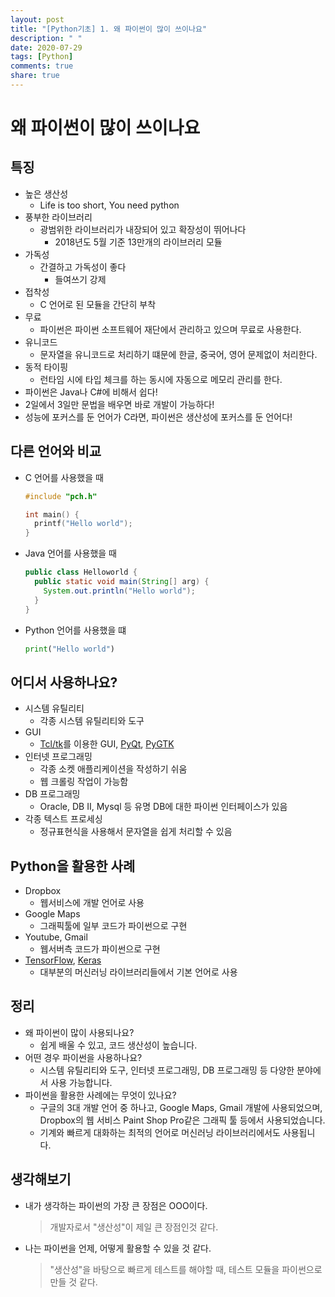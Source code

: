 ```yaml
---
layout: post
title: "[Python기초] 1. 왜 파이썬이 많이 쓰이나요"
description: " "
date: 2020-07-29
tags: [Python]
comments: true
share: true
---
```


# 왜 파이썬이 많이 쓰이나요

## 특징
- 높은 생산성
  - Life is too short, You need python
- 풍부한 라이브러리
  - 광범위한 라이브러리가 내장되어 있고 확장성이 뛰어나다
    - 2018년도 5월 기준 13만개의 라이브러리 모듈
- 가독성
  - 간결하고 가독성이 좋다
    - 들여쓰기 강제
- 접착성
  - C 언어로 된 모듈을 간단히 부착
- 무료
  - 파이썬은 파이썬 소프트웨어 재단에서 관리하고 있으며 무료로 사용한다.
- 유니코드
  - 문자열을 유니코드로 처리하기 떄문에 한글, 중국어, 영어 문제없이 처리한다.
- 동적 타이핑
  - 런타임 시에 타입 체크를 하는 동시에 자동으로 메모리 관리를 한다.
- 파이썬은 Java나 C#에 비해서 쉽다!
- 2일에서 3일만 문법을 배우면 바로 개발이 가능하다!
- 성능에 포커스를 둔 언어가 C라면, 파이썬은 생산성에 포커스를 둔 언어다!
  
## 다른 언어와 비교
  - C 언어를 사용했을 때
    ```c
    #include "pch.h"
    
    int main() {
      printf("Hello world");
    }
    ```
  - Java 언어를 사용했을 때
    ```java
    public class Helloworld {
      public static void main(String[] arg) {
        System.out.println("Hello world");
      }
    }
    ```
  - Python 언어를 사용했을 떄
    ```python
    print("Hello world")
    ```
    
## 어디서 사용하나요?
  - 시스템 유틸리티
    - 각종 시스템 유틸리티와 도구
  - GUI
    - [Tcl/tk]를 이용한 GUI, [PyQt], [PyGTK]
  - 인터넷 프로그래밍
    - 각종 소켓 애플리케이션을 작성하기 쉬움
    - 웹 크롤링 작업이 가능함
  - DB 프로그래밍
    - Oracle, DB Ⅱ, Mysql 등 유명 DB에 대한 파이썬 인터페이스가 있음
  - 각종 텍스트 프로세싱
    - 정규표현식을 사용해서 문자열을 쉽게 처리할 수 있음
    
## Python을 활용한 사례
  - Dropbox
    - 웹서비스에 개발 언어로 사용
  - Google Maps
    - 그래픽툴에 일부 코드가 파이썬으로 구현
  - Youtube, Gmail
    - 웹서버측 코드가 파이썬으로 구현
  - [TensorFlow], [Keras]
    - 대부분의 머신러닝 라이브러리들에서 기본 언어로 사용
 
## 정리
  - 왜 파이썬이 많이 사용되나요?
    - 쉽게 배울 수 있고, 코드 생산성이 높습니다.
  - 어떤 경우 파이썬을 사용하나요?
    - 시스템 유틸리티와 도구, 인터넷 프로그래밍, DB 프로그래밍 등 다양한 분야에서 사용 가능합니다.
  - 파이썬을 활용한 사례에는 무엇이 있나요?
    - 구글의 3대 개발 언어 중 하나고, Google Maps, Gmail 개발에 사용되었으며, Dropbox의 웹 서비스 Paint Shop Pro같은 그래픽 툴 등에서 사용되었습니다.
    - 기계와 빠르게 대화하는 최적의 언어로 머신러닝 라이브러리에서도 사용됩니다.
 
## 생각해보기
  - 내가 생각하는 파이썬의 가장 큰 장점은 OOO이다.
    > 개발자로서 "생산성"이 제일 큰 장점인것 같다.
  - 나는 파이썬을 언제, 어떻게 활용할 수 있을 것 같다.
    > "생산성"을 바탕으로 빠르게 테스트를 해야할 때, 테스트 모듈을 파이썬으로 만들 것 같다.


[Tcl/tk]: https://www.tcl.tk/
[PyQt]: https://wiki.python.org/moin/PyQt
[PyGTK]: https://pygobject.readthedocs.io/en/latest/
[TensorFlow]: https://www.tensorflow.org/?hl=ko
[Keras]: https://keras.io/
